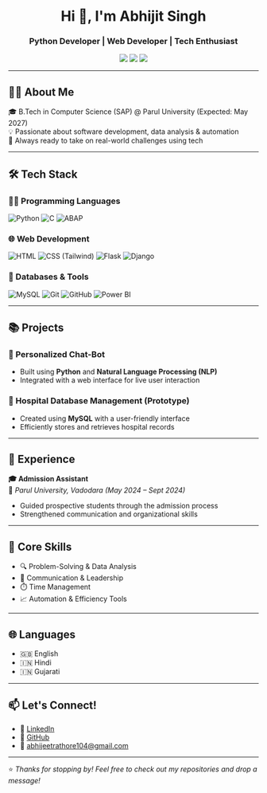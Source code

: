 
<!-- Header -->

<h1 align="center">Hi 👋, I'm Abhijit Singh</h1>
<h3 align="center">Python Developer | Web Developer | Tech Enthusiast</h3>

<p align="center">
  <a href="https://github.com/Abhijit1018" target="_blank"><img src="https://img.shields.io/github/followers/Abhijit1018?label=GitHub&style=social" /></a>
  <a href="https://linkedin.com/in/abhijit-singh10" target="_blank"><img src="https://img.shields.io/badge/LinkedIn-blue?logo=linkedin&style=flat&labelColor=blue" /></a>
  <a href="mailto:abhijeetrathore104@gmail.com"><img src="https://img.shields.io/badge/Email-red?style=flat&logo=gmail&logoColor=white" /></a>
</p>

---

## 👨‍💻 About Me

🎓 B.Tech in Computer Science (SAP) @ Parul University (Expected: May 2027)  
💡 Passionate about software development, data analysis & automation  
🚀 Always ready to take on real-world challenges using tech

---

## 🛠️ Tech Stack

### 👨‍💻 Programming Languages
![Python](https://img.shields.io/badge/Python-3776AB?style=flat&logo=python&logoColor=white)
![C](https://img.shields.io/badge/C-00599C?style=flat&logo=c&logoColor=white)
![ABAP](https://img.shields.io/badge/ABAP-002856?style=flat&logo=sap&logoColor=white)

### 🌐 Web Development
![HTML](https://img.shields.io/badge/HTML5-E34F26?style=flat&logo=html5&logoColor=white)
![CSS (Tailwind)](https://img.shields.io/badge/Tailwind_CSS-38B2AC?style=flat&logo=tailwind-css&logoColor=white)
![Flask](https://img.shields.io/badge/Flask-black?style=flat&logo=flask)
![Django](https://img.shields.io/badge/Django-092E20?style=flat&logo=django)

### 💾 Databases & Tools
![MySQL](https://img.shields.io/badge/MySQL-00758F?style=flat&logo=mysql&logoColor=white)
![Git](https://img.shields.io/badge/Git-F05032?style=flat&logo=git&logoColor=white)
![GitHub](https://img.shields.io/badge/GitHub-181717?style=flat&logo=github)
![Power BI](https://img.shields.io/badge/Power_BI-F2C811?style=flat&logo=powerbi&logoColor=black)

---

## 📚 Projects

### 🤖 Personalized Chat-Bot
- Built using **Python** and **Natural Language Processing (NLP)**
- Integrated with a web interface for live user interaction

### 🏥 Hospital Database Management (Prototype)
- Created using **MySQL** with a user-friendly interface
- Efficiently stores and retrieves hospital records

---

## 🌟 Experience

**🎓 Admission Assistant**  
📍 *Parul University, Vadodara (May 2024 – Sept 2024)*  
- Guided prospective students through the admission process  
- Strengthened communication and organizational skills

---

## 🧠 Core Skills

- 🔍 Problem-Solving & Data Analysis  
- 💬 Communication & Leadership  
- ⏱️ Time Management  
- 📈 Automation & Efficiency Tools

---

## 🌐 Languages

- 🇬🇧 English  
- 🇮🇳 Hindi  
- 🇮🇳 Gujarati

---

## 📫 Let's Connect!

- 🔗 [LinkedIn](https://www.linkedin.com/in/abhijit-singh10)
- 💼 [GitHub](https://github.com/Abhijit1018)
- 📧 [abhijeetrathore104@gmail.com](mailto:abhijeetrathore104@gmail.com)

---

⭐ *Thanks for stopping by! Feel free to check out my repositories and drop a message!*

